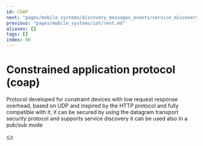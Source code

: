 ```yaml
---
id: COAP
next: "pages/mobile_systems/discovery_messages_events/service_discovery.md"
previous: "pages/mobile_systems/iot/rest.md"
aliases: []
tags: []
index: 58
---
```


# Constrained application protocol (coap)

Protocol developed for constraint devices with low request response overhead, based on UDP and inspired by the HTTP protocol and fully compatible with it, it can be secured by using the datagram transport security protocol and supports service discovery it can be used also in a pub/sub mode

[<](pages/mobile_systems/iot/rest.md)[>](pages/mobile_systems/discovery_messages_events/service_discovery.md)
